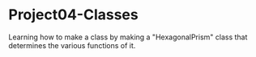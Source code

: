 # Project04-Classes
Learning how to make a class by making a "HexagonalPrism" class that determines the various functions of it.
